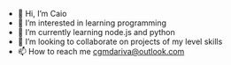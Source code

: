 - 👋 Hi, I’m Caio
- 👀 I’m interested in learning programming
- 🌱 I’m currently learning node.js and python
- 💞️ I’m looking to collaborate on projects of my level skills
- 📫 How to reach me cgmdariva@outlook.com

<!---
cgmdariva/cgmdariva is a ✨ special ✨ repository because its `README.md` (this file) appears on your GitHub profile.
You can click the Preview link to take a look at your changes.
--->
